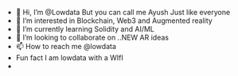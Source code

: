 - 👋 Hi, I’m @Lowdata But you can call me Ayush Just like everyone
- 👀 I’m interested in Blockchain, Web3 and Augmented reality
- 🌱 I’m currently learning Solidity and AI/ML 
- 💞️ I’m looking to collaborate on ..NEW AR ideas
- 📫 How to reach me @lowdata
- Fun fact I am lowdata with a WIfI
- 
<!---
Lowdata/Lowdata is a ✨ special ✨ repository because its `README.md` (this file) appears on your GitHub profile.
You can click the Preview link to take a look at your changes.
--->
